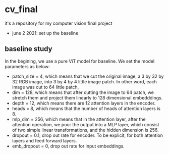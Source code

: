 # cv_final
it's a repository for my computer vision final project

- june 2 2021: set up the baseline

## baseline study
In the begining, we use a pure ViT model for baseline. We set the model parameters as below:
- patch_size = 4, which means that we cut the original image, a 3 by 32 by 32 RGB image, into 3 by 4 by 4 little image patch. In other word, each image was cut to 64 little patch, 
- dim = 128, which means that after cutting the image to 64 patch, we stretch them and project them linearly to 128 dimensional embedddings.
- depth = 12, which means there are 12 attention layers in the encoder.
- heads = 8, which means that the number of heads of attention layers is 8.
- mlp_dim = 256, which means that in the attention layer, after the attention operation, we pour the output into a MLP layer, which consist of two simple linear transformations, and the hidden dimension is 256.
- dropout = 0.1, drop out rate for encoder. To be explicit, for both attention layers and feed forward layers. 
- emb_dropout = 0, drop out rate for input embeddings.
  
